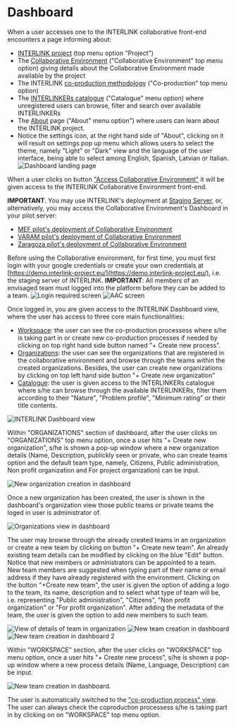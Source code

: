 # Dashboard

When a user accesses one to the INTERLINK collaborative front-end encounters a page informing about:
- [INTERLINK project](https://demo.interlink-project.eu/) (top menu option "Project")
- The [Collaborative Environment](https://demo.interlink-project.eu/platform) ("Collaborative Environment" top menu option) giving details about the Collaborative Environment made available by the project
- The INTERLINK [co-production methodology](https://demo.interlink-project.eu/coprod) ("Co-production" top menu option)
- The [INTERLINKERs catalogue](https://demo.interlink-project.eu/catal) ("Catalogue" menu option) where unregistered users can browse, filter and search over available INTERLINKERs
- The [About](https://demo.interlink-project.eu/about) page ("About" menu option") where users can learn about the INTERLINK project. 
- Notice the settings icon, at the right hand side of "About", clicking on it will result on settings pop up menu which allows users to select the theme, namely "Light" or "Dark" view and the language of the user interface, being able to select among English, Spanish, Latvian or Italian. 
![Dashboard landing page](images/dashboard-entry.png)

When a user clicks on button ["Access Collaborative Environment"](https://demo.interlink-project.eu/dashboard) it will be given access to the INTERLINK Collaborative Environment front-end.

**IMPORTANT**. You may use INTERLINK's deployment at [Staging Server](https://demo.interlink-project.eu/), or, alternatively, you may access the Collaborative Environment's Dashboard in your pilot server:
- [MEF pilot's deployment of Collaborative Environment](https://mef.interlink-project.eu/)
- [VARAM pilot's deployment of Collaborative Environment](https://varam.interlink-project.eu/)
- [Zaragoza pilot's deployment of Collaborative Environment](https://zgz.interlink-project.eu/)

Before using the Collaborative environment, for first time, you must first login with your google credentials or create your own credentials at [https://demo.interlink-project.eu/](https://demo.interlink-project.eu/), i.e. the staging server of INTERLINK. **IMPORTANT**: All members of an envisaged team must logged into the platform before they can be added to a team. ![Login required screen](images/dashboard-loginrequired.PNG) ![AAC screen](images/aac-login-window.PNG)

Once logged in, you are given access to the INTERLINK Dashboard view, where the user has access to three core main functionalities:
- [Workspace](https://demo.interlink-project.eu/dashboard): the user can see the co-production processess where s/he is taking part in or create new co-production processes if needed by clicking on top right hand side button named "+ Create new process". 
- [Organizations](https://demo.interlink-project.eu/dashboard/organizations): the user can see the organizations that are registered in the collaborative environment and browse through the teams within the created organizations. Besides, the user can create new organizations by clicking on top left hand side button "+ Create new organization"
-  [Catalogue](https://demo.interlink-project.eu/dashboard/interlinkers): the user is given access to the INTERLINKERs catalogue where s/he can browse through the available INTERLINKERs, filter them according to their "Nature", "Problem profile", "Minimum rating" or their title contents.

![INTERLINK Dashboard view](images/dashboard-view.png)

Within "ORGANIZATIONS" section of dashboard, after the user clicks on "ORGANIZATIONS" top menu option, once a user hits "+ Create new organization", s/he is shown a pop-up window where a new organization details (Name, Description, publickly seen or private, who can create teams option and the default team type, namely, Citizens, Public administration, Non profit organization and For project organization) can be input.


![New organization creation in dashboard](images/dashboard-team-creation.png)



Once a new organization has been created, the user is shown in the dashboard's organization view those public teams or private teams the loged in user is administrator of.  

![Organizations view in dashboard](images/dashboard-organizations-view.png)

The user may browse through the already created teams in an organization or create a new team by clicking on button "+ Create new team". An already existing team details can be modified by clicking on the blue "Edit" button. Notice that new members or administrators can be appointed to a team. New team members are suggested when typing part of their name or email address if they have already registered with the environment. Clicking on the button "+Create new team", the user is given the option of adding a logo to the team, its name, description and to select what type of team will be, i.e. representing "Public administration", "Citizens", "Non profit organization" or "For profit organization". After adding the metadata of the team, the user is given the option to add new members to such team.  


![View of details of team in organization](images/dashboard-team-view.png)
![New team creation in dashboard](images/dashboard-team-creation.png)
![New team creation in dashboard 2](images/dashboard-team-creation2.png)


Within "WORKSPACE" section, after the user clicks on "WORKSPACE" top menu option, once a user hits "+ Create new process", s/he is shown a pop-up window where a new process details (Name, Language, Description) can be input.


![New team creation in dashboard](images/dashboard-createnewcoproductionprocess.png). 


The user is automatically switched to the ["co-production process" view](/docs/en/coproductionprocess-guide.html). The user can always check the coproduction processess s/he is taking part in by clicking on on "WORKSPACE" top menu option.
